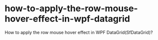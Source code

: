# how-to-apply-the-row-mouse-hover-effect-in-wpf-datagrid
How to apply the row mouse hover effect in WPF DataGrid(SfDataGrid)?
